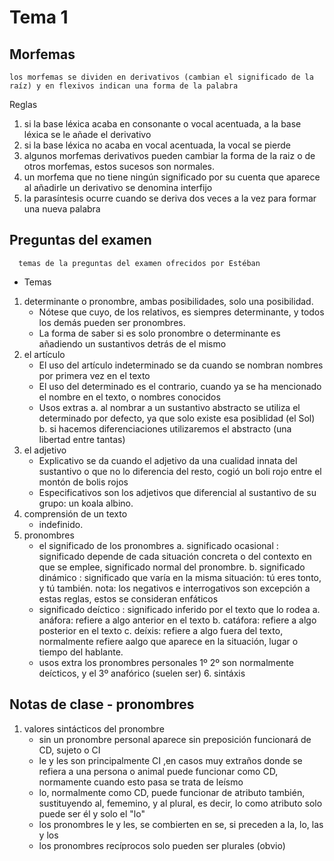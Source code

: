 # Tema 1
## Morfemas
    los morfemas se dividen en derivativos (cambian el significado de la raíz) y en flexivos indican una forma de la palabra
 Reglas
  1. si la base léxica acaba en consonante o vocal acentuada, a la base léxica se le añade el derivativo
  2. si la base léxica no acaba en vocal acentuada, la vocal se pierde
  3. algunos morfemas derivativos pueden cambiar la forma de la raiz o de otros morfemas, estos sucesos son normales.
  4. un morfema que no tiene ningún significado por su cuenta que aparece al añadirle un derivativo se denomina interfijo
  5. la parasíntesis ocurre cuando se deriva dos veces a la vez para formar una nueva palabra
  
  ## Preguntas del examen
      temas de la preguntas del examen ofrecidos por Estéban
   * Temas
   1. determinante o pronombre, ambas posibilidades, solo una posibilidad.
      * Nótese que cuyo, de los relativos, es siempres determinante, y todos los demás pueden ser pronombres.
      * La forma de saber si es solo pronombre o determinante es añadiendo un sustantivos detrás de el mismo
   2. el artículo
      * El uso del artículo indeterminado se da cuando se nombran nombres por primera vez en el texto
      * El uso del determinado es el contrario, cuando ya se ha mencionado el nombre en el texto, o nombres conocidos
      * Usos extras
        a. al nombrar a un sustantivo abstracto se utiliza el determinado por defecto, ya que solo existe esa posiblidad (el Sol)
        b. si hacemos diferenciaciones utilizaremos el abstracto (una libertad entre tantas)
   3. el adjetivo
      * Explicativo se da cuando el adjetivo da una cualidad innata del sustantivo o que no lo diferencia del resto, cogió un boli rojo entre el montón de bolis rojos
      * Especificativos son los adjetivos que diferencial al sustantivo de su grupo: un koala albino.
   4. comprensión de un texto
      * indefinido.
   5. pronombres
      * el significado de los pronombres
        a. significado ocasional  : significado depende de cada situación concreta o del contexto en que se emplee, significado normal del pronombre. 
        b. significado dinámico   : significado que varía en la misma situación: tú eres tonto, y tú también.
          nota: los negativos e interrogativos son excepción a estas reglas, estos se consideran enfáticos
      * significado deíctico    : significado inferido por el texto que lo rodea
        a. anáfora: refiere a algo anterior en el texto
        b. catáfora: refiere a algo posterior en el texto
        c. deíxis: refiere a algo fuera del texto, normalmente refiere aalgo que aparece en la situación, lugar o tiempo del hablante.
      * usos extra
        los pronombres personales 1º 2º son normalmente deícticos, y el 3º anafórico (suelen ser)
    6. sintáxis
        
  ## Notas de clase - pronombres
   1. valores sintácticos del pronombre
      * sin un pronombre personal aparece sin preposición funcionará de CD, sujeto o CI
      * le y les son principalmente CI ,en casos muy extraños donde se refiera a una persona o animal puede funcionar como CD, normamente cuando esto pasa se trata de leísmo
      * lo, normalmente como CD, puede funcionar de atributo también, sustituyendo al, fememino, y al plural, es decir, lo como atributo solo puede ser él y solo el "lo"
      * los pronombres le y les, se combierten en se, si preceden a la, lo, las y los
      * los pronombres recíprocos solo pueden ser plurales (obvio)
      
        
        
 
